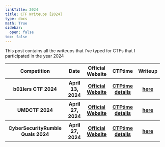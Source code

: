 ```yaml
---
linkTitle: 2024
title: CTF Writeups [2024]
type: docs
math: True
sidebar:
  open: false
toc: false
---
```


This post contains all the writeups that I've typed for CTFs that I participated in the year 2024

<table>
  <tr>
    <th>Competition</th>
    <th>Date</th>
    <th>Official Website</th>
    <th>CTFtime</th>
    <th>Writeup</th>
  </tr>
  <tr>
    <th>b01lers CTF 2024</th>
    <th>April 13, 2024</th>
    <th><a href="https://b01lersc.tf/">Official Website</a></th>
    <th><a href="https://ctftime.org/event/2250/">CTFtime details</a></th>
    <th><a href="./b01lers-ctf-2024/">here</a></th>
  </tr>
  <tr>
    <th>UMDCTF 2024</th>
    <th>April 27, 2024</th>
    <th><a href="https://csec.umd.edu/">Official Website</a></th>
    <th><a href="https://ctftime.org/event/2323">CTFtime details</a></th>
    <th><a href="./umdctf-2024/">here</a></th>
  </tr>
  <tr>
    <th>CyberSecurityRumble Quals 2024</th>
    <th>April 27, 2024</th>
    <th><a href="https://cybersecurityrumble.de/2024/">Official Website</a></th>
    <th><a href="https://ctftime.org/event/2224">CTFtime details</a></th>
    <th><a href="./cybersecurityrumble-quals-2024/">here</a></th>
  </tr>
</table>

